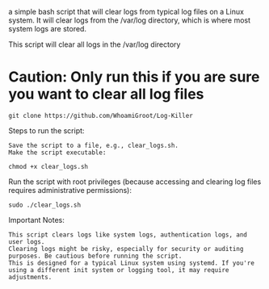  a simple bash script that will clear logs from typical log files on a Linux system. It will clear logs from the /var/log directory, which is where most system logs are stored.

This script will clear all logs in the /var/log directory
# Caution: Only run this if you are sure you want to clear all log files

```
git clone https://github.com/WhoamiGroot/Log-Killer
```

Steps to run the script:

    Save the script to a file, e.g., clear_logs.sh.
    Make the script executable:
```
chmod +x clear_logs.sh
```
Run the script with root privileges (because accessing and clearing log files requires administrative permissions):
```
sudo ./clear_logs.sh
```
Important Notes:

    This script clears logs like system logs, authentication logs, and user logs.
    Clearing logs might be risky, especially for security or auditing purposes. Be cautious before running the script.
    This is designed for a typical Linux system using systemd. If you're using a different init system or logging tool, it may require adjustments.

